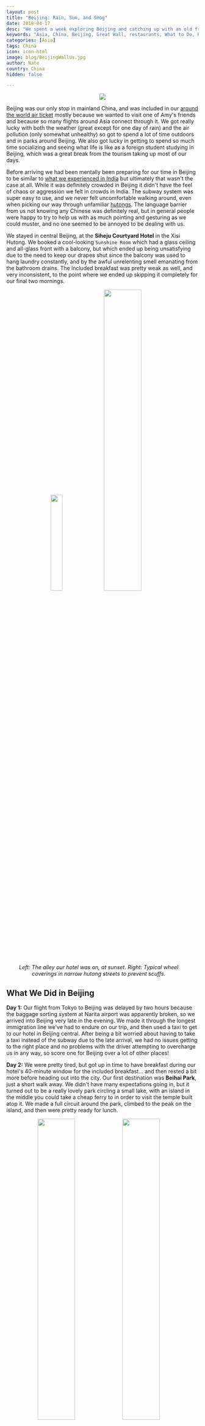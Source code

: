 ```yaml
---
layout: post
title: "Beijing: Rain, Sun, and Smog"
date: 2018-04-17
desc: "We spent a week exploring Beijing and catching up with an old friend. Maybe we were just prepared for the worst, but it was surprisingly easy and comfortable to get around, and we had plenty of good food."
keywords: "Asia, China, Beijing, Great Wall, restaurants, What to Do, RTW"
categories: [Asia]
tags: China
icon: icon-html
image: blog/BeijingWallUs.jpg
author: Nate
country: China
hidden: false

---
```


<div style="text-align: center;"><a href="/static/assets/img/blog/BeijingWallPANO.jpg" target="_blank"><img src="/static/assets/img/blog/BeijingWallPANO.jpg" style="max-width: calc(95% - 20px);"></a></div><p></p> 

Beijing was our only stop in mainland China, and was included in our [around the world air ticket](http://site.awellchartedpath.com/blog/2017/08/RTW-Overview/) mostly because we wanted to visit one of Amy's friends and because so many flights around Asia connect through it. We got really lucky with both the weather (great except for one day of rain) and the air pollution (only somewhat unhealthy) so got to spend a lot of time outdoors and in parks around Beijing. We also got lucky in getting to spend so much time socializing and seeing what life is like as a foreign student studying in Beijing, which was a great break from the tourism taking up most of our days.

Before arriving we had been mentally been preparing for our time in Beijing to be similar to [what we experienced in India](http://site.awellchartedpath.com/blog/2018/03/new-delhi/) but ultimately that wasn't the case at all. While it was definitely crowded in Beijing it didn't have the feel of chaos or aggression we felt in crowds in India. The subway system was super easy to use, and we never felt uncomfortable walking around, even when picking our way through unfamiliar [hutongs](https://en.wikipedia.org/wiki/Hutong). The language barrier from us not knowing any Chinese was definitely real, but in general people were happy to try to help us with as much pointing and gesturing as we could muster, and no one seemed to be annoyed to be dealing with us.

We stayed in central Beijing, at the **Siheju Courtyard Hotel** in the Xisi Hutong. We booked a cool-looking `Sunshine Room` which had a glass ceiling and all-glass front with a balcony, but which ended up being unsatisfying due to the need to keep our drapes shut since the balcony was used to hang laundry constantly, and by the awful unrelenting smell emanating from the bathroom drains. The included breakfast was pretty weak as well, and very inconsistent, to the point where we ended up skipping it completely for our final two mornings.

<div style="text-align: center; max-width: calc(100% - 20px);"><a href="/static/assets/img/blog/BeijingOurStreet.jpg" target="_blank"><img src="/static/assets/img/blog/BeijingOurStreet.jpg" width="25.4%"></a> <a href="/static/assets/img/blog/BeijingHutongWheels.jpg" target="_blank"><img src="/static/assets/img/blog/BeijingHutongWheels.jpg" width="45%"></a><p><i>Left: The alley our hotel was on, at sunset. Right: Typical wheel coverings in narrow hutong streets to prevent scuffs.</i></p></div><p></p>

## <i class="fa fa-check-square" aria-hidden="true" style="color:#2495C4;"></i> What We Did in Beijing

**Day 1:** Our flight from Tokyo to Beijing was delayed by two hours because the baggage sorting system at Narita airport was apparently broken, so we arrived into Beijing very late in the evening. We made it through the longest immigration line we've had to endure on our trip, and then used a taxi to get to our hotel in Beijing central. After being a bit worried about having to take a taxi instead of the subway due to the late arrival, we had no issues getting to the right place and no problems with the driver attempting to overcharge us in any way, so score one for Beijing over a lot of other places!

**Day 2:** We were pretty tired, but got up in time to have breakfast during our hotel's 40-minute window for the included breakfast... and then rested a bit more before heading out into the city. Our first destination was **Beihai Park**, just a short walk away. We didn't have many expectations going in, but it turned out to be a really lovely park circling a small lake, with an island in the middle you could take a cheap ferry to in order to visit the temple built atop it. We made a full circuit around the park, climbed to the peak on the island, and then were pretty ready for lunch.

<div style="text-align: center; max-width: calc(100% - 20px);"><a href="/static/assets/img/blog/BeijingParkCherrys.jpg" target="_blank"><img src="/static/assets/img/blog/BeijingParkCherrys.jpg" width="45%"></a> <a href="/static/assets/img/blog/BeijingParkBridge.jpg" target="_blank"><img src="/static/assets/img/blog/BeijingParkBridge.jpg" width="45%"></a><p><i>Beihai Park</i></p></div><p></p>

We were in serious need of a nap, so we got some food at **Qing-Feng Steamed Buns**, a cheap and ubiquitous chain throughout Beijing. We lucked out that they had an English menu for us to order off of, but after ordering we realized that everyone else there had gotten soup, while we got various steamed buns. So, we may have missed the mark with our order. Oh well! We also stopped at a bakery a couple doors down to stock up on snacks for when we got hungry out adventuring.

In the evening, with a bit more energy, we went out for another walk and went to the **Shichaihai** area, just north of the park we'd been at earlier in the day. It took us a bit to find the promised restaurants and bars, all of which  are on the east side of the lake, and once we got there we were a bit overwhelmed both by how crowded everything was and how little english there was. We wandered through the area a bit before deciding to press on and go to **Mr. Shi's Dumplings**, a restaurant that a lot of other travelers have recommended. We found it in Doujiao Hutong after walking past it once without noticing it, and had some good food, including a fried banana and chocolate dumpling that was very different than everything else we had in Beijing. It was unfortunately a bit more expensive than we were expecting, and we ended up spending nearly 30 USD on dinner for the two of us, after spending just 6 USD total on lunch.

<div style="text-align: center; max-width: calc(100% - 20px);"><a href="/static/assets/img/blog/BeijingSteamedDumplings.jpg" target="_blank"><img src="/static/assets/img/blog/BeijingSteamedDumplings.jpg" width="45%"></a> <a href="/static/assets/img/blog/BeijingPekingDuck.jpg" target="_blank"><img src="/static/assets/img/blog/BeijingPekingDuck.jpg" width="25.4%"></a><p><i>Left: Buns at Qing-Feng. Right: Peking Duck at Siji Minfu.</i></p></div><p></p>

**Day 3:** While we've had really good luck on weather generally, both on our entire trip and in Beijing itself, this was the exception and it rained hard all day. After spending part of the morning hoping it would stop and working on some projects, we headed out into it to go to **Siji Minfu Restaurant** for lunch, which specializes in the famous smoked Peking Duck and is a big favorite among locals and domestic tourists. The restaurant was huge, with probably 80 tables, and we only avoided a wait because we arrived before noon. We ordered only half a duck, since it was just the two of us, and enjoyed watching the servers carve up full ducks beside tables around us. I enjoyed the meal, but to be honest it didn't hold a candle to the [duck soup I had nearly every day in Koh Tao](http://site.awellchartedpath.com/blog/2018/02/Koh-Tao/).

After lunch we walked through the rain to **Jingshan Park**, which is just north of the Forbidden City and has a nice view down upon it from its hilltop temple. The rainy weather was definitely not the best way to visit, but it did mean the park wasn't as jam-packed with people as it normally is, and it was nice to get some more fresh air. 

<div style="text-align: center; max-width: calc(100% - 20px);"><a href="/static/assets/img/blog/BeijingParkRain.jpg" target="_blank"><img src="/static/assets/img/blog/BeijingParkRain.jpg" width="35.5%"></a> <a href="/static/assets/img/blog/BeijingTulips.jpg" target="_blank"><img src="/static/assets/img/blog/BeijingTulips.jpg" width="20%"></a> <a href="/static/assets/img/blog/BeijingForbiddenView.jpg" target="_blank"><img src="/static/assets/img/blog/BeijingForbiddenView.jpg" width="35.5%"></a><p><i>Jingshan Park</i></p></div><p></p>

For dinner, as the rain continued, we stuck near our hotel and ended up at **肉夹馍**, a soup and noodles place just a few minutes away. They spoke zero English and didn't have a translated menu, but they were happy to let me point at some of their hanging photos to order and everything was great. I particularly liked their small meat sandwiches, which most customers got as an accompaniment to their main meal, and which were a little addictive. Not sure what kind of meat it is, nor what exactly was in our soup, but who needs little details like those!

**Day 4:** We got ourselves together early and headed out toward **Tianamen Square** and then into the **Forbidden City**, which is now a museum. We spent a little over two hours wandering through courtyards and visiting the smaller buildings off to the side of the main palaces, since they were a lot less crowded and had exhibits within them. The main palaces were just _packed_ with people, to the point where if you wanted to get closer then 5-6 people deep to see what they were you had to shove your way through the crowd. I think it's a must-visit while you're in Beijing, but ultimately wasn't that interesting since a lot of the spaces are just pretty and empty.

<div style="text-align: center; max-width: calc(100% - 20px);"><a href="/static/assets/img/blog/BeijingForbiddenRooftop.jpg" target="_blank"><img src="/static/assets/img/blog/BeijingForbiddenRooftop.jpg" width="32%"></a> <a href="/static/assets/img/blog/BeijingForbiddenCrowded.jpg" target="_blank"><img src="/static/assets/img/blog/BeijingForbiddenCrowded.jpg" width="32%"></a> <a href="/static/assets/img/blog/BeijingForbiddenAmyWall.jpg" target="_blank"><img src="/static/assets/img/blog/BeijingForbiddenAmyWall.jpg" width="32%"></a><p><i>In the Forbidden City.</i></p></div><p></p>

After finishing our route through the Forbidden City we walked up to the Dongsi Hutong and had lunch at **Crescent Moon Uighur Restaurant**, a well-reviewed places serving up the meat skewers and other specialities of China's muslim minority. I really liked their lamb and mutton skewers, while Amy wasn't really a fan, and the noodles we had were pretty mediocre. The one dish we both agreed was great was their broccoli, which was served in a steaming pool of rich golden stock that really added a lot of flavor to the greens.

We then walked up to the Dongzhimen Transit Hub to see what we could find out about the `tourist bus to Huanghuacheng Great Wall` and... completely failed. I had found numerous blogs talking about taking this bus, but it is not mentioned on any of the signage in the bus terminal and no one who spoke any English was around for us to ask more about it. It turns out that it may be available at a different bus station–[Xuanwumen](https://www.travelchinaguide.com/china_great_wall/scene/beijing/huanghua.htm) but we gave up after this attempt at finding it.

<div style="text-align: center; max-width: calc(100% - 20px);"><a href="/static/assets/img/blog/BeijingSkewers.jpg" target="_blank"><img src="/static/assets/img/blog/BeijingSkewers.jpg" width="25.4%"></a> <a href="/static/assets/img/blog/BeijingBikeJumble.jpg" target="_blank"><img src="/static/assets/img/blog/BeijingBikeJumble.jpg" width="45%"></a><p><i>Left: Skewers at Crescent Moon. Right: One of the ubiquitous jumbles of bikeshare bikes scattered around Beijing.</i></p></div><p></p>

For Saturday afternoon and evening we had the special treat of joining Ellie, one of Amy's good friends starting from all the way back in middle school, and her boyfriend who are attending a Masters program in Beijing this year. We met up at **Peiping Machine Brewery** in Jiaodaokou Hutong, which is pretty much as good a beer bar as you could find back home in DC, with 20+ varieties on tap and the ability to get flights to taste a bunch of different ones. After spending a couple hours there catching up we walked to **Dali Courtyard**, a fancier restaurant really popular with foreign tourists serving up an ever-changing set menu of dishes from the NAME region of China. We had a great meal, though the total lack of information about the dishes (servers would just put them down and walk away worldlessly) was a bit of a let down. After dinner we walked another couple of blocks to **The Other Place**, an apparently-new and definitely-weird bar that some friends of Ellie's from her school program had found. It was full of cats, you had to use a blacklight flashlight to see the prices on the menu, and it seemed like our group may have been their first real customers ever... Luckily we still had plenty to chat about, but we wouldn't recommend heading there. A much later night than we're used to when its just us, and grateful for all the socializing we normally miss out on, we got home around midnight exhausted.

<div style="text-align: center; max-width: calc(100% - 20px);"><a href="/static/assets/img/blog/BeijingSummerTower.jpg" target="_blank"><img src="/static/assets/img/blog/BeijingSummerTower.jpg" width="45%"></a> <a href="/static/assets/img/blog/BeijingSummerLake.jpg" target="_blank"><img src="/static/assets/img/blog/BeijingSummerLake.jpg" width="45%"></a><p><i>Summer Palace</i></p></div><p></p>

**Day 5:** The next morning we had another lame breakfast at our hotel and then went up to Ellie's campus where she treated us to a second breakfast in their dining hall, which was a really nice luxury. After spending a bit more time catching up, Amy and I walked over to the **Summer Palace**, one of the top tourist destinations in Beijing. It was absolutely beautiful out, and since it was a Sunday it wasn't just tourists filling the grounds. Even though it is a really large park it was completely overrun and not the most relaxing, so we walked around enough to get a sense of the place and then headed back toward our hotel.

For dinner we made a return trip to 肉夹馍, the neighborhood soup/sandwich place, and had another lovely (and cheap!) meal.

<div style="text-align: center; max-width: calc(100% - 20px);"><a href="/static/assets/img/blog/BeijingNoodlesAmy.jpg" target="_blank"><img src="/static/assets/img/blog/BeijingNoodlesAmy.jpg" width="25.4%"></a> <a href="/static/assets/img/blog/BeijingNoodlePlace.jpg" target="_blank"><img src="/static/assets/img/blog/BeijingNoodlePlace.jpg" width="45%"></a><p><i>Our favorite local restaurant.</i></p></div><p></p>

<div style="float: right; text-align: right; width: 25%;"><video controls autoplay loop style="width: 100%;">
  <source src="/static/assets/img/blog/BeijingWallTimelapse.mp4" type="video/mp4">
  <a href="/static/assets/img/blog/BeijingWallSteep.jpg" target="_blank"><img src="/static/assets/img/blog/BeijingWallSteep.jpg" width="45%"></a>
</video></div>

**Day 6:** Since we had failed at figuring out a reasonable way to get to/from the Huanghuacheng section of the Great Wall, we decided to just head to the easy and tourist-packed **Badaling section**. We got up early and took the subway out to **Huoying** and then made the short walk over to **Huangtudian Station** where all trains to Badaling now depart from. We were lucky and hit our subway connection perfectly and ended up walking straight on to the 8:04am train, when we'd been expecting to have to wait for the 8:43am train. At just over 1 USD per ticket, taking the train instead of a bus to this section is a really nice, relaxing way to do it, even though it takes about the same amount of time overall.

We arrived to the Great Wall by 9:30am, bought our pedestrian tickets (choosing to forgo the cable car, funicular, and chairlift options) and started our climb. The entrance at Badaling is in the middle of a well-restored section of wall, and we decided to go south from the entrance since we had read it was typically less crowded in that direction as the most popular cable car goes northward. While it was still quite crowded at first, once we got past the first couple of guard towers the crowd thinned out a lot and we enjoyed our time climbing up and down the rolling pathway atop the wall. We walked all the way to South Tower 6, the furthest you're allowed to go in this section, and then backtracked to the entrance. From there we could have gone on a full loop of the northern towers too, but after 10 minutes of walking that direction gave up since it was basically just a slow-moving line of people we couldn't make ourselves tolerate.

<div style="text-align: center; max-width: calc(100% - 20px);"><a href="/static/assets/img/blog/BeijingWallSteep.jpg" target="_blank"><img src="/static/assets/img/blog/BeijingWallSteep.jpg" width="32%"></a> <a href="/static/assets/img/blog/BeijingWallUs.jpg" target="_blank"><img src="/static/assets/img/blog/BeijingWallUs.jpg" width="32%"></a> <a href="/static/assets/img/blog/BeijingWallSnaking2.jpg" target="_blank"><img src="/static/assets/img/blog/BeijingWallSnaking2.jpg" width="32%"></a></div><p></p>

The food options at Badaling aren't amazing, but there is both a KFC and Qing-Feng, so you're covered for fast food whether you want to eat western or Chinese. We walked back to the train station and waited in a line that ended up wrapping around the station for the next train back to Beijing, getting back into the city around 3pm.

Since it was on the way to our hotel anyway, we got off at Ellie's university and joined them for dinner and a last chance to catch up before heading onward on our trip. It was really great to get to see Ellie and spend so much time chatting with someone besides ourselves–a rare treat!

**Day 7:** With yet-another early-morning alarm, we finished packing up and headed to the subway. We connected to the Airport Express line, which at 4 USD and only 20 minutes is definitely the best way to get out to the airport. We ended up arriving 2.5 hours before our flight because all the transit worked out perfectly, so we had some time to wander around the airport figuring out what we could get out of vending machines to spend our last remaining Chinese yuan on (Skittles and Fanta won out). We also had the nice and unexplained surprise of Cathay Pacific upgrading us to Premium Economy for our four-hour flight to Hong Kong, which was our first upgrade in over 7 months of traveling around.

## <i class="fa fa-check-square" aria-hidden="true" style="color:#2495C4;"></i> How We Did with Our Budget in Beijing

For our time in Beijing, we had budgeted as much as 65 USD a night for accommodations. We ended up spending 72 USD per night for our disappointing hotel room at the Siheju Courtyard Hotel, though we didn't want to stretch our budget any higher so it may have been the best we could afford.

We had also budgeted 15 USD per day per person for food and 15 USD per day per person for entertainment. Out of that planned 60 USD total, we ended up spending 56 USD per day on average, including 26 USD total for 15 separate trips on the subway and the 100 USD total we spent on our great evening out with Ellie and friends on Day 4. Overall, we ended up spending 6 USD more than we had budgeted for our full visit to China, or less than one percent!